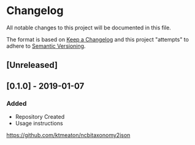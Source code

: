 # Changelog
All notable changes to this project will be documented in this file.

The format is based on [Keep a Changelog](http://keepachangelog.com/en/1.0.0/)
and this project "attempts" to adhere to [Semantic Versioning](http://semver.org/spec/v2.0.0.html).

## [Unreleased]

## [0.1.0] - 2019-01-07
### Added
- Repository Created
- Usage instructions

https://github.com/ktmeaton/ncbitaxonomy2json

